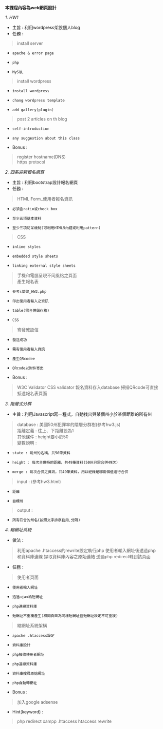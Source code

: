__本課程內容為web網頁設計__  
  
_1. HW1_  
- 主旨 : 利用wordpress架設個人blog  
- 任務 :   
> install server  
-     apache & error page  
-     php  
-     MySQL  
> install wordpress  
-     install wordpress  
-     chang wordpress template  
-     add gallery(plugin)  
> post 2 articles on th blog  
-     self-introduction  
-     any suggestion about this class  
- Bonus :   
> register hostname(DNS)  
> https protocol  
  
_2. 四系迎新報名網頁_  
- 主旨 : 利用bootstrap設計報名網頁  
- 任務 :   
> HTML Form_使用者報名資訊  
-     必須含ratio或check box  
-     至少五項基本資料  
-     至少三項防呆機制(可利用HTML5內建或利用pattern)  
> CSS  
-     inline styles  
-     embedded style sheets  
-     linking external style sheets  
> 手機和電腦呈現不同風格之頁面  
> 產生報名表  
-     參考s學號_HW2.php  
-     印出使用者輸入之資訊  
-     table(需合併儲存格)  
-     CSS  
> 寄發確認信  
-     發送成功  
-     需有使用者輸入資訊  
-     產生QRcodee  
-     QRcode以附件寄出  
- Bonus : 
> W3C Validator
> CSS validator
> 報名資料存入database
> 掃描QRcode可直接抵達報名表頁面
  
_3. 階層式分群_  
- 主旨 : 利用Javascript寫一程式，自動找出與某個州小於某個距離的所有州  
> database : 美國50州犯罪率的階層分群樹(參考hw3.js)  
> 距離定義 : 往上、下距離設為1  
> 其他條件 : height要小於50  
> 變數說明 :   
-     state : 每州的名稱，共50筆資料  
-     height : 每次合併時的距離，共49筆資料(50州只需合併49次)  
-     merge : 每次合併之資訊，共49筆資料，用以紀錄是哪兩個值進行合併  
> input : (參考hw3.html)  
-     距離  
-     目標州  
> output :   
-     所有符合的州名(按照文字排序且用,分隔)  
  
_4. 縮網址系統_
- 做法 : 
> 利用apache .htaccess的rewrite設定執行php
> 使用者輸入網址後透過php和資料庫連線
> 擷取資料庫內容之原始連結
> 透過php redirect轉到該頁面
- 任務 : 
> 使用者頁面 
-     使用者輸入網址
-     透過ajax給短網址
-     php連線資料庫
-     短網址不重複產生(相同頁面為同樣短網址且短網址設定不可重複)
> 縮網址系統架構
-     apache .htaccess設定
-     資料庫設計
-     php接收使用者網址
-     php連線資料庫
-     資料庫搜尋原始網址
-     php自動轉網址
- Bonus : 
> 加入google adsense
- Hint(keyword) : 
> php redirect
> xampp .htaccess
> htaccess rewrite
